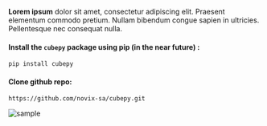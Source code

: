 **Lorem ipsum** dolor sit amet, consectetur adipiscing elit. Praesent elementum commodo pretium. Nullam bibendum congue sapien in ultricies. Pellentesque nec consequat nulla.


#### Install the  `cubepy`  package using pip  (in the near future) :
```
pip install cubepy
```

#### Clone github repo:
```
https://github.com/novix-sa/cubepy.git
```

![sample](/files/sample.png)
<!--stackedit_data:
eyJoaXN0b3J5IjpbLTk0NjExMjE0Niw3NzA3MzM4MDRdfQ==
-->
